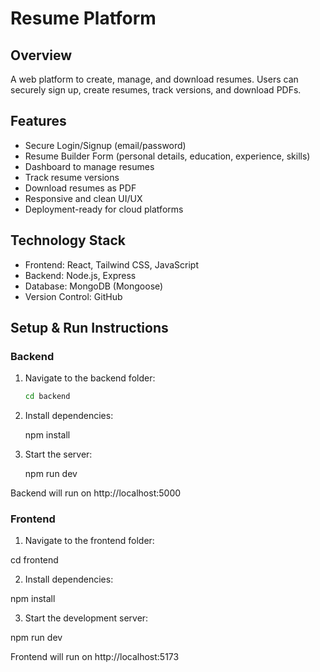 # Resume Platform

## Overview
A web platform to create, manage, and download resumes. Users can securely sign up, create resumes, track versions, and download PDFs.

## Features
- Secure Login/Signup (email/password)
- Resume Builder Form (personal details, education, experience, skills)
- Dashboard to manage resumes
- Track resume versions
- Download resumes as PDF
- Responsive and clean UI/UX
- Deployment-ready for cloud platforms

## Technology Stack
- Frontend: React, Tailwind CSS, JavaScript
- Backend: Node.js, Express
- Database: MongoDB (Mongoose)
- Version Control: GitHub

## Setup & Run Instructions

### Backend
1. Navigate to the backend folder:
   ```bash
   cd backend

2. Install dependencies:

    npm install


3. Start the server:

    npm run dev


Backend will run on http://localhost:5000


### Frontend

1. Navigate to the frontend folder:

cd frontend


2. Install dependencies:

npm install


3. Start the development server:

npm run dev


Frontend will run on http://localhost:5173
